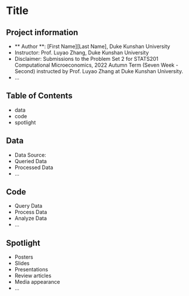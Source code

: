 # Title
## Project information
- ** Author **: [First Name][Last Name], Duke Kunshan University
- Instructor: Prof. Luyao Zhang, Duke Kunshan University
- Disclaimer: Submissions to the Problem Set 2 for STATS201 Computational Microeconomics, 2022 Autumn Term (Seven Week - Second) instructed by Prof. Luyao Zhang at Duke Kunshan University.
- ...

## Table of Contents
- data
- code
- spotlight



## Data
- Data Source:
- Queried Data
- Processed Data
- ...


## Code
- Query Data
- Process Data
- Analyze Data
- ...

## Spotlight
- Posters
- Slides
- Presentations
- Review articles
- Media appearance
- ...

